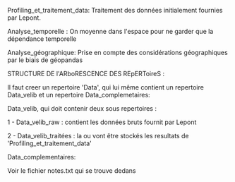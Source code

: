 Profiling_et_traitement_data: 
Traitement des données initialement fournies par Lepont.

Analyse_temporelle : 
On moyenne dans l'espace pour ne garder que la dépendance temporelle

Analyse_géographique:
Prise en compte des considérations géographiques par le biais de géopandas








STRUCTURE DE l'ARboRESCENCE DES REpERToireS : 

Il faut creer un repertoire 'Data', qui lui même contient un repertoire Data_velib et un repertoire Data_complemetaires:

Data_velib, qui doit contenir deux sous repertoires :

1 - Data_velib_raw : contient les données bruts fournit par Lepont

2 - Data_velib_traitées : la ou vont être stockés les resultats de 'Profiling_et_traitement_data'



Data_complementaires:

Voir le fichier notes.txt qui se trouve dedans
